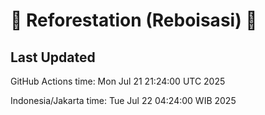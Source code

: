 
# 🌳 Reforestation (Reboisasi) 🌲

## Last Updated

GitHub Actions time: Mon Jul 21 21:24:00 UTC 2025

Indonesia/Jakarta time: Tue Jul 22 04:24:00 WIB 2025
